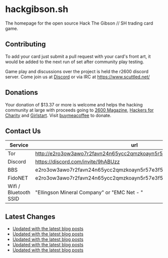 # hackgibson.sh
The homepage for the open source Hack The Gibson // SH trading card game.


## Contributing

To add your card just submit a pull request with your card's front art, it would be added to the next run of set after community play testing.

Game play and discussions over the project is held the r2600 discord server. Come join us at [Discord](https://discord.com/invite/9hABUzz) or via IRC at https://www.scuttled.net/


## Donations

Your donation of $13.37 or more is welcome and helps the hacking community at large with proceeds going to [2600 Magazine](https://2600.com/), [Hackers for Charity](https://hackersforcharity.org) and [Girlstart](https://girlstart.org).  Visit [buymeacoffee](https://www.buymeacoffee.com/hackgibson.sh) to donate.


## Contact Us

Service | url
-|-
Tor | http://e2ro3ow3awo7r2favn24n65ycc2qmzkoayn5r57e3f56nvjwdcgg32ad.onion
Discord | https://discord.com/invite/9hABUzz
BBS | e2ro3ow3awo7r2favn24n65ycc2qmzkoayn5r57e3f56nvjwdcgg32ad.onion:23
FidoNET | e2ro3ow3awo7r2favn24n65ycc2qmzkoayn5r57e3f56nvjwdcgg32ad.onion:24554
Wifi / Bluetooth SSID | "Ellingson Mineral Company" or "EMC Net - <fidonet address>"

## Latest Changes
<!-- BLOG-POST-LIST:START -->
- [Updated with the latest blog posts](https://github.com/DFW2600/hackgibson.sh/commit/36788f12799ad15f13a04557aa0fe82e0a1b1383)
- [Updated with the latest blog posts](https://github.com/DFW2600/hackgibson.sh/commit/90f6073a5a309f2818d5fc35c752b218a069554e)
- [Updated with the latest blog posts](https://github.com/DFW2600/hackgibson.sh/commit/bff7f89d1aced412e8433a680ba7c505a80a8db6)
- [Updated with the latest blog posts](https://github.com/DFW2600/hackgibson.sh/commit/fe3e1fd2d6699f69ac7f84fcc255599c09a58db6)
- [Updated with the latest blog posts](https://github.com/DFW2600/hackgibson.sh/commit/f0b8b72d381fe70180a2423211ea4da011edee14)
<!-- BLOG-POST-LIST:END -->
